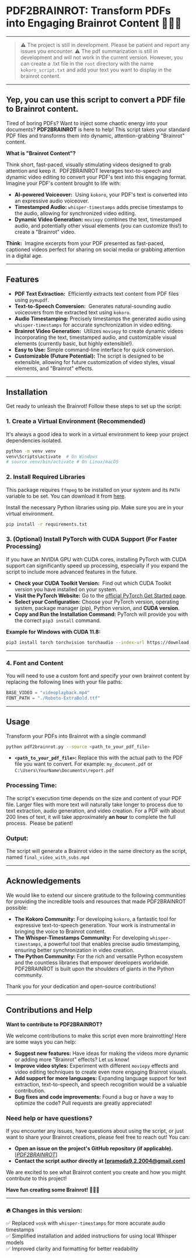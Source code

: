 # PDF2BRAINROT: Transform PDFs into Engaging Brainrot Content 🧠😵‍💫

---

> ⚠️ The project is still in development. Please be patient and report any issues you encounter. ⚠️
> The pdf summarization is still in development and will not work in the current version.
> However, you can create a .txt file in the `root` directory with the name `kokoro_script.txt` and add your text you want to display in the brainrot content.

---

## Yep, you can use this script to convert a PDF file to Brainrot content.

Tired of boring PDFs? Want to inject some chaotic energy into your documents? **PDF2BRAINROT** is here to help! This script takes your standard PDF files and transforms them into dynamic, attention-grabbing "Brainrot" content.

**What is "Brainrot Content"?**

Think short, fast-paced, visually stimulating videos designed to grab attention and keep it.  PDF2BRAINROT leverages text-to-speech and dynamic video editing to convert your PDF's text into this engaging format. Imagine your PDF's content brought to life with:

- **AI-powered Voiceover:**  Using `kokoro`, your PDF's text is converted into an expressive audio voiceover.
- **Timestamped Audio:** `whisper-timestamps` adds precise timestamps to the audio, allowing for synchronized video editing.
- **Dynamic Video Generation:** `moviepy` combines the text, timestamped audio, and potentially other visual elements (you can customize this!) to create a "Brainrot" video.

**Think:**  Imagine excerpts from your PDF presented as fast-paced, captioned videos perfect for sharing on social media or grabbing attention in a digital age.

---

## Features

- **PDF Text Extraction:**  Efficiently extracts text content from PDF files using `pymupdf`.
- **Text-to-Speech Conversion:**  Generates natural-sounding audio voiceovers from the extracted text using `kokoro`.
- **Audio Timestamping:** Precisely timestamps the generated audio using `whisper-timestamps` for accurate synchronization in video editing.
- **Brainrot Video Generation:**  Utilizes `moviepy` to create dynamic videos incorporating the text, timestamped audio, and customizable visual elements (currently basic, but highly extensible!).
- **Easy to Use:** Simple command-line interface for quick conversion.
- **Customizable (Future Potential):** The script is designed to be extensible, allowing for future customization of video styles, visual elements, and "Brainrot" effects.

---

## Installation

Get ready to unleash the Brainrot! Follow these steps to set up the script:

### 1. Create a Virtual Environment (Recommended)

It's always a good idea to work in a virtual environment to keep your project dependencies isolated.

```bash
python -m venv venv
venv\Scripts\activate  # On Windows
# source venv/bin/activate # On Linux/macOS
```

### 2. Install Required Libraries

This package requires `ffmpeg` to be installed on your system and its `PATH` variable to be set. You can download it from [here](https://ffmpeg.org/download.html).

Install the necessary Python libraries using pip. Make sure you are in your virtual environment.

```bash
pip install -r requirements.txt
```

### 3. (Optional) Install PyTorch with CUDA Support (For Faster Processing)

If you have an NVIDIA GPU with CUDA cores, installing PyTorch with CUDA support can significantly speed up processing, especially if you expand the script to include more advanced features in the future.

- **Check your CUDA Toolkit Version:**  Find out which CUDA Toolkit version you have installed on your system.
- **Visit the PyTorch Website:** Go to the [official PyTorch Get Started page](https://pytorch.org/get-started/locally/).
- **Select your Configuration:** Choose your PyTorch version, operating system, package manager (pip), Python version, and **CUDA version**.
- **Copy and Run the Installation Command:** PyTorch will provide you with the correct `pip3 install` command.

**Example for Windows with CUDA 11.8:**

```bash
pip3 install torch torchvision torchaudio --index-url https://download.pytorch.org/whl/cu118
```

---

### 4. Font and Content

You will need to use a custom font and specify your own brainrot content by replacing the following lines with your file paths:

```python
BASE_VIDEO = "videoplayback.mp4"
FONT_PATH = "./Roboto-ExtraBold.ttf"
```

---

## Usage

Transform your PDFs into Brainrot with a single command!

```bash
python pdf2brainrot.py --source <path_to_your_pdf_file>
```

- **`<path_to_your_pdf_file>`:** Replace this with the actual path to the PDF file you want to convert. For example: `my_document.pdf` or `C:\Users\YourName\Documents\report.pdf`

### **Processing Time:**

The script's execution time depends on the size and content of your PDF file. Larger files with more text will naturally take longer to process due to text extraction, audio generation, and video creation. For a PDF with about 200 lines of text, it will take approximately **an hour** to complete the full process.  Please be patient!

### **Output:**

The script will generate a Brainrot video in the same directory as the script, named `final_video_with_subs.mp4`

---

## Acknowledgements

We would like to extend our sincere gratitude to the following communities for providing the incredible tools and resources that made PDF2BRAINROT possible:

- **The Kokoro Community:** For developing `kokoro`, a fantastic tool for expressive text-to-speech generation. Your work is instrumental in bringing the voice to Brainrot content.
- **The Whisper-Timestamps Community:** For developing `whisper-timestamps`, a powerful tool that enables precise audio timestamping, ensuring better synchronization in video creation.
- **The Python Community:** For the rich and versatile Python ecosystem and the countless libraries that empower developers worldwide. PDF2BRAINROT is built upon the shoulders of giants in the Python community.

Thank you for your dedication and open-source contributions!

---

## Contributions and Help

**Want to contribute to PDF2BRAINROT?**

We welcome contributions to make this script even more brainrotting! Here are some ways you can help:

- **Suggest new features:** Have ideas for making the videos more dynamic or adding more "Brainrot" effects? Let us know!
- **Improve video styles:** Experiment with different `moviepy` effects and video editing techniques to create even more engaging Brainrot visuals.
- **Add support for more languages:** Expanding language support for text extraction, text-to-speech, and speech recognition would be a valuable contribution.
- **Bug fixes and code improvements:** Found a bug or have a way to optimize the code? Pull requests are greatly appreciated!

### **Need help or have questions?**

If you encounter any issues, have questions about using the script, or just want to share your Brainrot creations, please feel free to reach out! You can:

- **Open an issue on the project's GitHub repository (if applicable).** [_[PDF2BRAINROT](https://github.com/Pramoda-S-R/PDF2BRAINROT)_]
- **Contact the script author directly at [pramoda9.2.2004@gmail.com]**

We are excited to see what Brainrot content you create and how you might contribute to this project!

**Have fun creating some Brainrot!** 😵‍💫🎉

---

### 🔥 **Changes in this version:**

✅ Replaced `vosk` with `whisper-timestamps` for more accurate audio timestamps  
✅ Simplified installation and added instructions for using local Whisper models  
✅ Improved clarity and formatting for better readability
